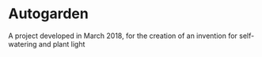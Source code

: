 # Autogarden
A project developed in March 2018, for the creation of an invention for self-watering and plant light
